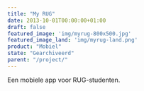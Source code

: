 ```yaml
---
title: "My RUG"
date: 2013-10-01T00:00:00+01:00
draft: false
featured_image: 'img/myrug-800x500.jpg'
featured_image_land: 'img/myrug-land.png'
product: "Mobiel" 
state: "Gearchiveerd"
parent: "/project/"
---
```


Een mobiele app voor RUG-studenten.